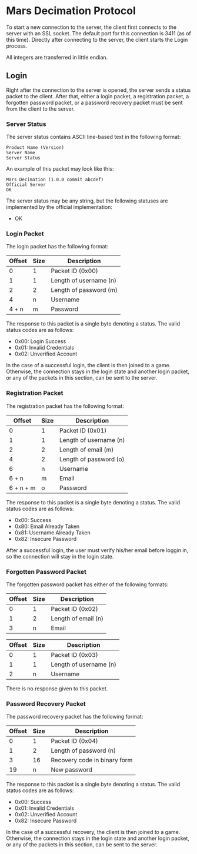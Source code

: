 Mars Decimation Protocol
======

To start a new connection to the server, the client first connects to the server with an SSL socket.
The default port for this connection is 3411 (as of this time).
Directly after connecting to the server, the client starts the Login process.

All integers are transferred in little endian.

Login
------

Right after the connection to the server is opened, the server sends a status packet to the client.
After that, either a login packet, a registration packet, a forgotten password packet, or a password recovery packet must be sent from the client to the server.

### Server Status

The server status contains ASCII line-based text in the following format:

```
Product Name (Version)
Server Name
Server Status
```

An example of this packet may look like this:

```
Mars Decimation (1.0.0 commit abcdef)
Official Server
OK
```

The server status may be any string, but the following statuses are implemented by the official implementation:

* OK

### Login Packet

The login packet has the following format:

Offset | Size | Description
-------|------|------------
0      | 1    | Packet ID (0x00)
1      | 1    | Length of username (n)
2      | 2    | Length of password (m)
4      | n    | Username
4 + n  | m    | Password

The response to this packet is a single byte denoting a status.
The valid status codes are as follows:

* 0x00: Login Success
* 0x01: Invalid Credentials
* 0x02: Unverified Account

In the case of a successful login, the client is then joined to a game.
Otherwise, the connection stays in the login state and another login packet, or any of the packets in this section, can be sent to the server.

### Registration Packet

The registration packet has the following format:

Offset | Size | Description
-------|------|------------
0      | 1    | Packet ID (0x01)
1      | 1    | Length of username (n)
2      | 2    | Length of email (m)
4      | 2    | Length of password (o)
6      | n    | Username
6 + n  | m    | Email
6 + n + m | o | Password

The response to this packet is a single byte denoting a status.
The valid status codes are as follows:

* 0x00: Success
* 0x80: Email Already Taken
* 0x81: Username Already Taken
* 0x82: Insecure Password

After a successful login, the user must verify his/her email before loggin in, so the connection will stay in the login state.

### Forgotten Password Packet

The forgotten password packet has either of the following formats:

Offset | Size | Description
-------|------|------------
0      | 1    | Packet ID (0x02)
1      | 2    | Length of email (n)
3      | n    | Email

Offset | Size | Description
-------|------|------------
0      | 1    | Packet ID (0x03)
1      | 1    | Length of username (n)
2      | n    | Username

There is no response given to this packet.

### Password Recovery Packet

The password recovery packet has the following format:

Offset | Size | Description
-------|------|------------
0      | 1    | Packet ID (0x04)
1      | 2    | Length of password (n)
3      | 16   | Recovery code in binary form
19     | n    | New password

The response to this packet is a single byte denoting a status.
The valid status codes are as follows:

* 0x00: Success
* 0x01: Invalid Credentials
* 0x02: Unverified Account
* 0x82: Insecure Password

In the case of a successful recovery, the client is then joined to a game.
Otherwise, the connection stays in the login state and another login packet, or any of the packets in this section, can be sent to the server.
